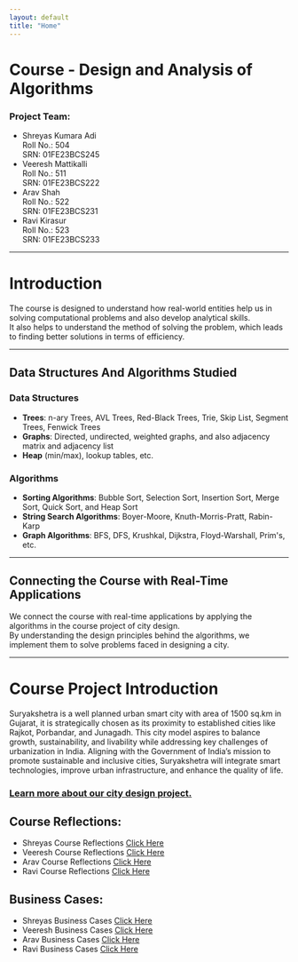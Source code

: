 ```yaml
---
layout: default
title: "Home"
---
```


# Course - Design and Analysis of Algorithms

### Project Team:
- Shreyas Kumara Adi<br> Roll No.: 504<br> SRN: 01FE23BCS245
- Veeresh Mattikalli<br> Roll No.: 511<br> SRN: 01FE23BCS222
- Arav Shah<br> Roll No.: 522<br> SRN: 01FE23BCS231
- Ravi Kirasur<br> Roll No.: 523<br> SRN: 01FE23BCS233
---

# Introduction

The course is designed to understand how real-world entities help us in solving computational problems and also develop analytical skills.  
It also helps to understand the method of solving the problem, which leads to finding better solutions in terms of efficiency.

---

## Data Structures And Algorithms Studied

### Data Structures
- **Trees**: n-ary Trees, AVL Trees, Red-Black Trees, Trie, Skip List, Segment Trees, Fenwick Trees  
- **Graphs**: Directed, undirected, weighted graphs, and also adjacency matrix and adjacency list  
- **Heap** (min/max), lookup tables, etc.

### Algorithms
- **Sorting Algorithms**: Bubble Sort, Selection Sort, Insertion Sort, Merge Sort, Quick Sort, and Heap Sort  
- **String Search Algorithms**: Boyer-Moore, Knuth-Morris-Pratt, Rabin-Karp  
- **Graph Algorithms**: BFS, DFS, Krushkal, Dijkstra, Floyd-Warshall, Prim's, etc.

---

## Connecting the Course with Real-Time Applications

We connect the course with real-time applications by applying the algorithms in the course project of city design.  
By understanding the design principles behind the algorithms, we implement them to solve problems faced in designing a city.

---
# Course Project Introduction

Suryakshetra is a well planned urban smart city with area of 1500 sq.km in Gujarat, it is strategically chosen as its proximity to established cities like Rajkot, Porbandar, and Junagadh. This city model aspires to balance growth, sustainability, and livability while addressing key challenges of urbanization in India.
Aligning with the Government of India’s mission to promote sustainable and inclusive cities, Suryakshetra will integrate smart technologies, improve urban infrastructure, and enhance the quality of life.

### [Learn more about our city design project.](City_Details.md)

## Course Reflections:
- Shreyas Course Reflections [Click Here](Shreyas/Reflections.md)
- Veeresh Course Reflections [Click Here](Veeresh/veeresh_reflections.md)
- Arav Course Reflections [Click Here](Arav/Reflections.md)
- Ravi Course Reflections [Click Here](Ravi/Reflections.md)


## Business Cases:
- Shreyas Business Cases [Click Here](Shreyas/business_cases.md)
- Veeresh Business Cases [Click Here](Veeresh/veeresh_buisness_cases.md)
- Arav Business Cases [Click Here](Arav/businesscase.md)
- Ravi Business Cases [Click Here](Ravi/business_cases.md)
